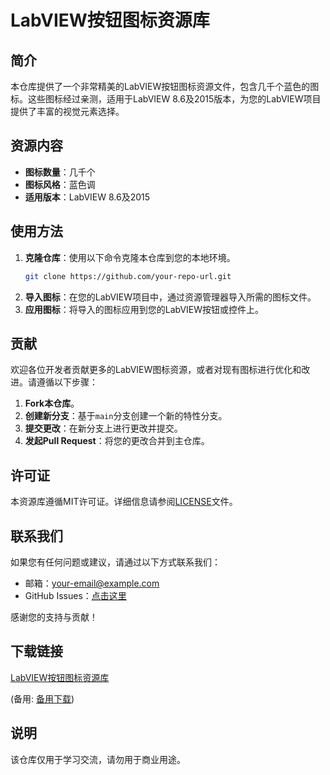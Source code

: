 # LabVIEW按钮图标资源库

## 简介
本仓库提供了一个非常精美的LabVIEW按钮图标资源文件，包含几千个蓝色的图标。这些图标经过亲测，适用于LabVIEW 8.6及2015版本，为您的LabVIEW项目提供了丰富的视觉元素选择。

## 资源内容
- **图标数量**：几千个
- **图标风格**：蓝色调
- **适用版本**：LabVIEW 8.6及2015

## 使用方法
1. **克隆仓库**：使用以下命令克隆本仓库到您的本地环境。
   ```bash
   git clone https://github.com/your-repo-url.git
   ```
2. **导入图标**：在您的LabVIEW项目中，通过资源管理器导入所需的图标文件。
3. **应用图标**：将导入的图标应用到您的LabVIEW按钮或控件上。

## 贡献
欢迎各位开发者贡献更多的LabVIEW图标资源，或者对现有图标进行优化和改进。请遵循以下步骤：
1. **Fork本仓库**。
2. **创建新分支**：基于`main`分支创建一个新的特性分支。
3. **提交更改**：在新分支上进行更改并提交。
4. **发起Pull Request**：将您的更改合并到主仓库。

## 许可证
本资源库遵循MIT许可证。详细信息请参阅[LICENSE](LICENSE)文件。

## 联系我们
如果您有任何问题或建议，请通过以下方式联系我们：
- 邮箱：your-email@example.com
- GitHub Issues：[点击这里](https://github.com/your-repo-url/issues)

感谢您的支持与贡献！

## 下载链接
[LabVIEW按钮图标资源库](https://pan.quark.cn/s/ffb315c75438) 

(备用: [备用下载](https://pan.baidu.com/s/1WUlJ6Ahhl_lHwmptSI0nyQ?pwd=1234))

## 说明

该仓库仅用于学习交流，请勿用于商业用途。
